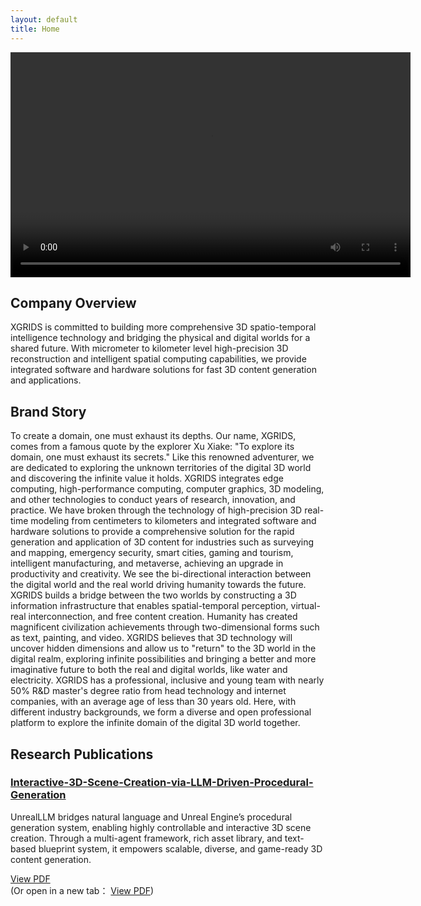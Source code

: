 ```yaml
---
layout: default
title: Home
---
```


<video width="640" height="360" controls>
  <source src="story.mp4" type="video/mp4">
  您的浏览器不支持视频播放。
</video>

##                                                              Company Overview

  XGRIDS is committed to building more comprehensive 3D spatio-temporal intelligence technology and bridging the physical and digital worlds for a shared future.
With micrometer to kilometer level high-precision 3D reconstruction and intelligent spatial computing capabilities, we provide integrated software and hardware solutions for fast 3D content generation and applications.

 ##                                                                Brand Story

  To create a domain, one must exhaust its depths.
Our name, XGRIDS, comes from a famous quote by the explorer Xu Xiake: "To explore its domain, one must exhaust its secrets." Like this renowned adventurer, we are dedicated to exploring the unknown territories of the digital 3D world and discovering the infinite value it holds.
XGRIDS integrates edge computing, high-performance computing, computer graphics, 3D modeling, and other technologies to conduct years of research, innovation, and practice. We have broken through the technology of high-precision 3D real-time modeling from centimeters to kilometers and integrated software and hardware solutions to provide a comprehensive solution for the rapid generation and application of 3D content for industries such as surveying and mapping, emergency security, smart cities, gaming and tourism, intelligent manufacturing, and metaverse, achieving an upgrade in productivity and creativity.
We see the bi-directional interaction between the digital world and the real world driving humanity towards the future. XGRIDS builds a bridge between the two worlds by constructing a 3D information infrastructure that enables spatial-temporal perception, virtual-real interconnection, and free content creation.
Humanity has created magnificent civilization achievements through two-dimensional forms such as text, painting, and video. XGRIDS believes that 3D technology will uncover hidden dimensions and allow us to "return" to the 3D world in the digital realm, exploring infinite possibilities and bringing a better and more imaginative future to both the real and digital worlds, like water and electricity.
XGRIDS has a professional, inclusive and young team with nearly 50% R&D master's degree ratio from head technology and internet companies, with an average age of less than 30 years old. Here, with different industry backgrounds, we form a diverse and open professional platform to explore the infinite domain of the digital 3D world together.


## Research Publications

### [Interactive-3D-Scene-Creation-via-LLM-Driven-Procedural-Generation](Interactive-3D-Scene-Creation-via-LLM-Driven-Procedural-Generation)

UnrealLLM bridges natural language and Unreal Engine’s procedural generation system, enabling highly controllable and interactive 3D scene creation. Through a multi-agent framework, rich asset library, and text-based blueprint system, it empowers scalable, diverse, and game-ready 3D content generation.

[View PDF](Interactive-3D-Scene-Creation-via-LLM-Driven-Procedural-Generation/UnrealLLM_ACL_Version.pdf)  
  (Or open in a new tab：
<a href="Interactive-3D-Scene-Creation-via-LLM-Driven-Procedural-Generation/UnrealLLM_ACL_Version.pdf" target="_blank">View PDF</a>)